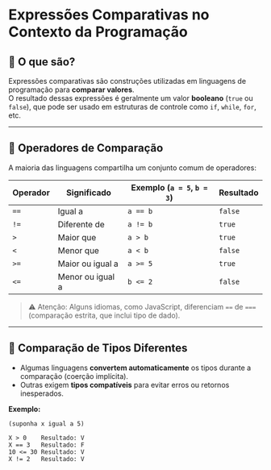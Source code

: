 # Expressões Comparativas no Contexto da Programação

## 📌 O que são?

Expressões comparativas são construções utilizadas em linguagens de programação para **comparar valores**.<br>
O resultado dessas expressões é geralmente um valor **booleano** (`true` ou `false`), que pode ser usado em estruturas de controle como `if`, `while`, `for`, etc.

---

## 🧩 Operadores de Comparação

A maioria das linguagens compartilha um conjunto comum de operadores:

| Operador | Significado                    | Exemplo (`a = 5`, `b = 3`) | Resultado |
|----------|--------------------------------|-----------------------------|-----------|
| `==`     | Igual a                        | `a == b`                   | `false`   |
| `!=`     | Diferente de                   | `a != b`                   | `true`    |
| `>`      | Maior que                      | `a > b`                    | `true`    |
| `<`      | Menor que                      | `a < b`                    | `false`   |
| `>=`     | Maior ou igual a               | `a >= 5`                   | `true`    |
| `<=`     | Menor ou igual a               | `b <= 2`                   | `false`   |

> ⚠️ Atenção: Alguns idiomas, como JavaScript, diferenciam `==` de `===` (comparação estrita, que inclui tipo de dado).

---

## 🧠 Comparação de Tipos Diferentes

- Algumas linguagens **convertem automaticamente** os tipos durante a comparação (coerção implícita).
- Outras exigem **tipos compatíveis** para evitar erros ou retornos inesperados.

**Exemplo:**
```plaintext
(suponha x igual a 5)

X > 0  	 Resultado: V
X == 3 	 Resultado: F
10 <= 30 Resultado: V
X != 2 	 Resultado: V
```
